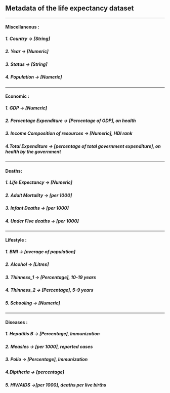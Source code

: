 ## Metadata of the life expectancy dataset
<hr />

#### Miscellaneous :

##### 1. Country &rarr; [String]
##### 2. Year &rarr; [Numeric]
##### 3. Status &rarr; [String]
##### 4. Population &rarr; [Numeric]
<hr />

#### Economic :

##### 1. GDP &rarr; [Numeric]
##### 2. Percentage Expenditure &rarr; [Percentage of GDP], on health
##### 3. Income Composition of resources &rarr; [Numeric], HDI rank 
##### 4.Total Expenditure &rarr; [percentage of total government expenditure], on health by the government
<hr />

#### Deaths:

##### 1. Life Expectancy &rarr; [Numeric]
##### 2. Adult Mortality &rarr; [per 1000]
##### 3. Infant Deaths &rarr; [per 1000]
##### 4. Under Five deaths &rarr; [per 1000]
<hr />

#### Lifestyle :

##### 1. BMI &rarr; [average of population]
##### 2. Alcohol &rarr; [Litres]
##### 3. Thinness_1 &rarr; [Percentage], 10-19 years
##### 4. Thinness_2 &rarr; [Percentage], 5-9 years
##### 5. Schooling &rarr; [Numeric]
<hr />

#### Diseases :

##### 1. Hepatitis B &rarr; [Percentage], Immunization
##### 2. Measles &rarr; [per 1000], reported cases
##### 3. Polio &rarr; [Percentage], Immunization
##### 4.Diptheria &rarr; [percentage]
##### 5. HIV/AIDS &rarr;[per 1000], deaths per live births